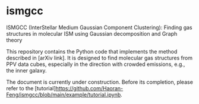 # ismgcc
ISMGCC (InterStellar Medium Gaussian Component Clustering): Finding gas structures in molecular ISM using Gaussian decomposition and Graph theory

This repository contains the Python code that implements the method described in [arXiv link].
It is designed to find molecular gas structures from PPV data cubes, especially in the direction with crowded emissions, e.g., the inner galaxy.

The document is currently under construction.
Before its completion, please refer to the [tutorial]<https://github.com/Haoran-Feng/ismgcc/blob/main/example/tutorial.ipynb>. 

